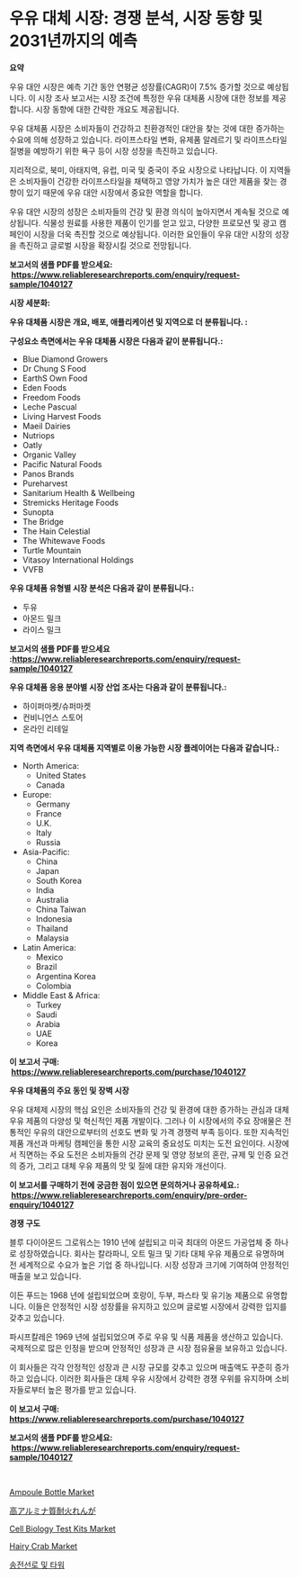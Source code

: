 <p><h1>우유 대체 시장: 경쟁 분석, 시장 동향 및 2031년까지의 예측</h1></p><p><strong>요약</strong></p>
<p><p>우유 대안 시장은 예측 기간 동안 연평균 성장률(CAGR)이 7.5% 증가할 것으로 예상됩니다. 이 시장 조사 보고서는 시장 조건에 특정한 우유 대체품 시장에 대한 정보를 제공합니다. 시장 동향에 대한 간략한 개요도 제공됩니다.</p><p>우유 대체품 시장은 소비자들이 건강하고 친환경적인 대안을 찾는 것에 대한 증가하는 수요에 의해 성장하고 있습니다. 라이프스타일 변화, 유제품 알레르기 및 라이프스타일 질병을 예방하기 위한 욕구 등이 시장 성장을 촉진하고 있습니다.</p><p>지리적으로, 북미, 아태지역, 유럽, 미국 및 중국이 주요 시장으로 나타납니다. 이 지역들은 소비자들이 건강한 라이프스타일을 채택하고 영양 가치가 높은 대안 제품을 찾는 경향이 있기 때문에 우유 대안 시장에서 중요한 역할을 합니다.</p><p>우유 대안 시장의 성장은 소비자들의 건강 및 환경 의식이 높아지면서 계속될 것으로 예상됩니다. 식물성 원료를 사용한 제품이 인기를 얻고 있고, 다양한 프로모션 및 광고 캠페인이 시장을 더욱 촉진할 것으로 예상됩니다. 이러한 요인들이 우유 대안 시장의 성장을 촉진하고 글로벌 시장을 확장시킬 것으로 전망됩니다.</p></p>
<p><strong>보고서의 샘플 PDF를 받으세요: &nbsp;<a href="https://www.reliableresearchreports.com/enquiry/request-sample/1040127">https://www.reliableresearchreports.com/enquiry/request-sample/1040127</a></strong></p>
<p><strong>시장 세분화:</strong></p>
<p><strong> 우유 대체품 시장은 개요, 배포, 애플리케이션 및 지역으로 더 분류됩니다. :</strong></p>
<p><strong>구성요소 측면에서는 우유 대체품 시장은 다음과 같이 분류됩니다.:</strong></p>
<p><ul><li>Blue Diamond Growers</li><li>Dr Chung S Food</li><li>EarthS Own Food</li><li>Eden Foods</li><li>Freedom Foods</li><li>Leche Pascual</li><li>Living Harvest Foods</li><li>Maeil Dairies</li><li>Nutriops</li><li>Oatly</li><li>Organic Valley</li><li>Pacific Natural Foods</li><li>Panos Brands</li><li>Pureharvest</li><li>Sanitarium Health & Wellbeing</li><li>Stremicks Heritage Foods</li><li>Sunopta</li><li>The Bridge</li><li>The Hain Celestial</li><li>The Whitewave Foods</li><li>Turtle Mountain</li><li>Vitasoy International Holdings</li><li>VVFB</li></ul></p>
<p><strong> 우유 대체품 유형별 시장 분석은 다음과 같이 분류됩니다.:</strong></p>
<p><ul><li>두유</li><li>아몬드 밀크</li><li>라이스 밀크</li></ul></p>
<p><strong>보고서의 샘플 PDF를 받으세요 :<a href="https://www.reliableresearchreports.com/enquiry/request-sample/1040127">https://www.reliableresearchreports.com/enquiry/request-sample/1040127</a></strong></p>
<p><strong> 우유 대체품 응용 분야별 시장 산업 조사는 다음과 같이 분류됩니다.:</strong></p>
<p><ul><li>하이퍼마켓/슈퍼마켓</li><li>컨비니언스 스토어</li><li>온라인 리테일</li></ul></p>
<p><strong>지역 측면에서 우유 대체품 지역별로 이용 가능한 시장 플레이어는 다음과 같습니다.:</strong></p>
<p><ul>
    <li>
        North America:
        <ul>
            <li>United States</li>
            <li>Canada</li>
        </ul>
    </li>
    <li>
        Europe:
        <ul>
            <li>Germany</li>
            <li>France</li>
            <li>U.K.</li>
            <li>Italy</li>
            <li>Russia</li>
        </ul>
    </li>
    <li>
        Asia-Pacific:
        <ul>
            <li>China</li>
            <li>Japan</li>
            <li>South Korea</li>
            <li>India</li>
            <li>Australia</li>
            <li>China Taiwan</li>
            <li>Indonesia</li>
            <li>Thailand</li>
            <li>Malaysia</li>
        </ul>
    </li>
    <li>
        Latin America:
        <ul>
            <li>Mexico</li>
            <li>Brazil</li>
            <li>Argentina Korea</li>
            <li>Colombia</li>
        </ul>
    </li>
    <li>
        Middle East & Africa:
        <ul>
            <li>Turkey</li>
            <li>Saudi</li>
            <li>Arabia</li>
            <li>UAE</li>
            <li>Korea</li>
        </ul>
    </li>
    </ul></p>
<p><strong>이 보고서 구매: &nbsp;<a href="https://www.reliableresearchreports.com/purchase/1040127">https://www.reliableresearchreports.com/purchase/1040127</a></strong></p>
<p><strong>우유 대체품의 주요 동인 및 장벽 시장</strong></p>
<p><p>우유 대체제 시장의 핵심 요인은 소비자들의 건강 및 환경에 대한 증가하는 관심과 대체 우유 제품의 다양성 및 혁신적인 제품 개발이다. 그러나 이 시장에서의 주요 장애물은 전통적인 우유의 대안으로부터의 선호도 변화 및 가격 경쟁력 부족 등이다. 또한 지속적인 제품 개선과 마케팅 캠페인을 통한 시장 교육의 중요성도 미치는 도전 요인이다. 시장에서 직면하는 주요 도전은 소비자들의 건강 문제 및 영양 정보의 혼란, 규제 및 인증 요건의 증가, 그리고 대체 우유 제품의 맛 및 질에 대한 유지와 개선이다.</p></p>
<p><strong>이 보고서를 구매하기 전에 궁금한 점이 있으면 문의하거나 공유하세요.: &nbsp;<a href="https://www.reliableresearchreports.com/enquiry/pre-order-enquiry/1040127">https://www.reliableresearchreports.com/enquiry/pre-order-enquiry/1040127</a></strong></p>
<p><strong>경쟁 구도</strong></p>
<p><p>블루 다이아몬드 그로워스는 1910 년에 설립되고 미국 최대의 아몬드 가공업체 중 하나로 성장하였습니다. 회사는 칼라파니, 오트 밀크 및 기타 대체 우유 제품으로 유명하며 전 세계적으로 수요가 높은 기업 중 하나입니다. 시장 성장과 크기에 기여하여 안정적인 매출을 보고 있습니다.</p><p>이든 푸드는 1968 년에 설립되었으며 호랑이, 두부, 파스타 및 유기농 제품으로 유명합니다. 이들은 안정적인 시장 성장률을 유지하고 있으며 글로벌 시장에서 강력한 입지를 갖추고 있습니다.</p><p>파시프칼레은 1969 년에 설립되었으며 주로 우유 및 식품 제품을 생산하고 있습니다. 국제적으로 많은 인정을 받으며 안정적인 성장과 큰 시장 점유율을 보유하고 있습니다.</p><p>이 회사들은 각각 안정적인 성장과 큰 시장 규모를 갖추고 있으며 매출액도 꾸준히 증가하고 있습니다. 이러한 회사들은 대체 우유 시장에서 강력한 경쟁 우위를 유지하며 소비자들로부터 높은 평가를 받고 있습니다.</p></p>
<p><strong>이 보고서 구매: &nbsp; <a href="https://www.reliableresearchreports.com/purchase/1040127">https://www.reliableresearchreports.com/purchase/1040127</a></strong></p>
<p><strong>보고서의 샘플 PDF를 받으세요: &nbsp;<a href="https://www.reliableresearchreports.com/enquiry/request-sample/1040127">https://www.reliableresearchreports.com/enquiry/request-sample/1040127</a></strong><strong></strong></p>
<p>&nbsp;</p>
<p><p><a href="https://issuu.com/reportprime-2/docs/ampoule-bottle-market-size-2030.pptx">Ampoule Bottle Market</a></p><p><a href="https://github.com/ycmtqqhvk3273/Market-Research-Report-List-1/blob/main/36078024674.md">高アルミナ質耐火れんが</a></p><p><a href="https://issuu.com/reportprime-2/docs/cell-biology-test-kits-market-size-2030.pptx">Cell Biology Test Kits Market</a></p><p><a href="https://github.com/ashepherd82/Market-Research-Report-List-3/blob/main/hairy-crab-market.md">Hairy Crab Market</a></p><p><a href="https://github.com/lkwggful07722/Market-Research-Report-List-1/blob/main/43467684187.md">송전선로 및 타워</a></p></p>